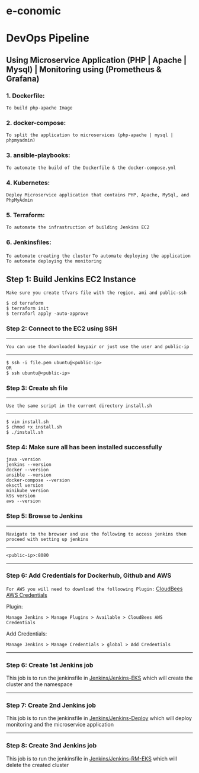 # e-conomic

# DevOps Pipeline

## Using Microservice Application (PHP | Apache | Mysql) | Monitoring using (Prometheus & Grafana)

### 1. Dockerfile:

`To build php-apache Image`

### 2. docker-compose:

`To split the application to microservices (php-apache | mysql | phpmyadmin)`

### 3. ansible-playbooks:

`To automate the build of the Dockerfile & the docker-compose.yml`

### 4. Kubernetes:

`Deploy Microservice application that contains PHP, Apache, MySql, and PhpMyAdmin`

### 5. Terraform:

`To automate the infrastruction of building Jenkins EC2`

### 6. Jenkinsfiles:

`To automate creating the cluster`
`To automate deploying the application`
`To automate deploying the monitoring`

## Step 1: Build Jenkins EC2 Instance

`Make sure you create tfvars file with the region, ami and public-ssh`

```
$ cd terraform
$ terraform init
$ terraforl apply -auto-approve
```

### Step 2: Connect to the EC2 using SSH

---

`You can use the downloaded keypair or just use the user and public-ip`

---

```
$ ssh -i file.pem ubuntu@<public-ip>
OR
$ ssh ubuntu@<public-ip>
```

### Step 3: Create sh file

---

`Use the same script in the current directory install.sh`

---

```
$ vim install.sh
$ chmod +x install.sh
$ ./install.sh
```

### Step 4: Make sure all has been installed successfully

```
java -version
jenkins --version
docker --version
ansible --version
docker-compose --version
eksctl version
minikube version
k9s version
aws --version
```

### Step 5: Browse to Jenkins

---

`Navigate to the browser and use the following to access jenkins then proceed with setting up jenkins`

---

```
<public-ip>:8080
```

---

### Step 6: Add Credentials for Dockerhub, Github and AWS

`For AWS you will need to download the folloowing Plugin:` [CloudBees AWS Credentials](https://plugins.jenkins.io/aws-credentials/)

Plugin:

```
Manage Jenkins > Manage Plugins > Available > CloudBees AWS Credentials
```

Add Credentials:

```
Manage Jenkins > Manage Credentials > global > Add Credentials
```

---

### Step 6: Create 1st Jenkins job

This job is to run the jenkinsfile in [Jenkins/Jenkins-EKS](https://github.com/johnbedeir/e-conomic/tree/dev/Jenkins/Jenkins-Deploy) which will create the cluster and the namespace

---

### Step 7: Create 2nd Jenkins job

This job is to run the jenkinsfile in [Jenkins/Jenkins-Deploy](https://github.com/johnbedeir/e-conomic/tree/dev/Jenkins/Jenkins-EKS) which will deploy monitoring and the microservice application

---

### Step 8: Create 3nd Jenkins job

This job is to run the jenkinsfile in [Jenkins/Jenkins-RM-EKS](https://github.com/johnbedeir/e-conomic/tree/dev/Jenkins/Jenkins-RM-EKS) which will delete the created cluster
